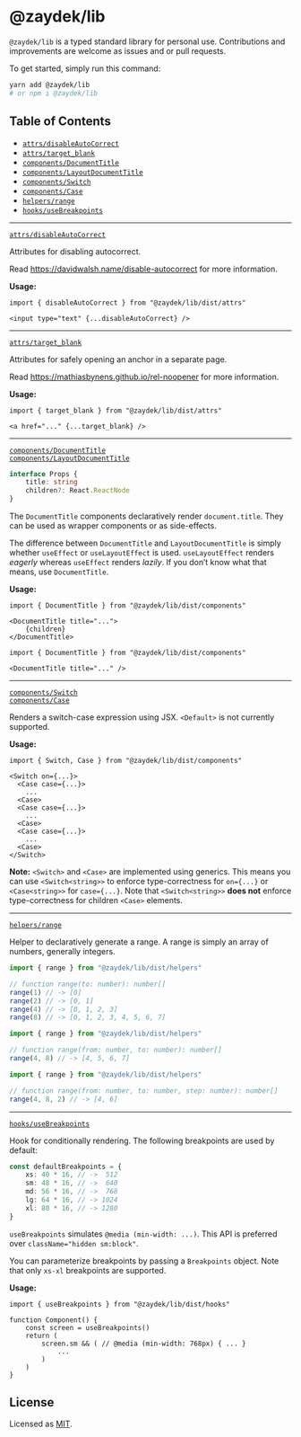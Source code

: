 # @zaydek/lib

`@zaydek/lib` is a typed standard library for personal use. Contributions and improvements are welcome as issues and or
pull requests.

To get started, simply run this command:

```bash
yarn add @zaydek/lib
# or npm i @zaydek/lib
```

## Table of Contents

- [`attrs/disableAutoCorrect`](#disableAutoCorrect)
- [`attrs/target_blank`](#target_blank)
- [`components/DocumentTitle`](#DocumentTitle)
- [`components/LayoutDocumentTitle`](#LayoutDocumentTitle)
- [`components/Switch`](#Switch)
- [`components/Case`](#Case)
- [`helpers/range`](#range)
- [`hooks/useBreakpoints`](#useBreakpoints)

---

<a id="disableAutoCorrect" href="#disableAutoCorrect">`attrs/disableAutoCorrect`</a><br>

Attributes for disabling autocorrect.

Read https://davidwalsh.name/disable-autocorrect for more information.

**Usage:**

<!-- prettier-ignore -->
```tsx
import { disableAutoCorrect } from "@zaydek/lib/dist/attrs"

<input type="text" {...disableAutoCorrect} />
```

---

<a id="target_blank" href="#target_blank">`attrs/target_blank`</a>

Attributes for safely opening an anchor in a separate page.

Read https://mathiasbynens.github.io/rel-noopener for more information.

**Usage:**

<!-- prettier-ignore -->
```tsx
import { target_blank } from "@zaydek/lib/dist/attrs"

<a href="..." {...target_blank} />
```

---

<a id="DocumentTitle" href="#DocumentTitle">`components/DocumentTitle`</a><br>
<a id="LayoutDocumentTitle" href="#LayoutDocumentTitle">`components/LayoutDocumentTitle`</a>

```ts
interface Props {
	title: string
	children?: React.ReactNode
}
```

The `DocumentTitle` components declaratively render `document.title`. They can be used as wrapper components or as
side-effects.

The difference between `DocumentTitle` and `LayoutDocumentTitle` is simply whether `useEffect` or `useLayoutEffect` is
used. `useLayoutEffect` renders _eagerly_ whereas `useEffect` renders _lazily_. If you don’t know what that means, use
`DocumentTitle`.

**Usage:**

<!-- prettier-ignore -->
```tsx
import { DocumentTitle } from "@zaydek/lib/dist/components"

<DocumentTitle title="...">
	{children}
</DocumentTitle>
```

<!-- prettier-ignore -->
```tsx
import { DocumentTitle } from "@zaydek/lib/dist/components"

<DocumentTitle title="..." />
```

---

<a id="Switch" href="#Switch">`components/Switch`</a><br> <a id="Case" href="#Case">`components/Case`</a><br>

Renders a switch-case expression using JSX. `<Default>` is not currently supported.

**Usage:**

```tsx
import { Switch, Case } from "@zaydek/lib/dist/components"

<Switch on={...}>
  <Case case={...}>
    ...
  <Case>
  <Case case={...}>
    ...
  <Case>
  <Case case={...}>
    ...
  <Case>
</Switch>
```

**Note:** `<Switch>` and `<Case>` are implemented using generics. This means you can use `<Switch<string>>` to enforce
type-correctness for `on={...}` or `<Case<string>>` for `case={...}`. Note that `<Switch<string>>` **does not** enforce
type-correctness for children `<Case>` elements.

---

<a id="range" href="#range">`helpers/range`</a><br>

Helper to declaratively generate a range. A range is simply an array of numbers, generally integers.

```ts
import { range } from "@zaydek/lib/dist/helpers"

// function range(to: number): number[]
range(1) // -> [0]
range(2) // -> [0, 1]
range(4) // -> [0, 1, 2, 3]
range(8) // -> [0, 1, 2, 3, 4, 5, 6, 7]
```

```ts
import { range } from "@zaydek/lib/dist/helpers"

// function range(from: number, to: number): number[]
range(4, 8) // -> [4, 5, 6, 7]
```

```ts
import { range } from "@zaydek/lib/dist/helpers"

// function range(from: number, to: number, step: number): number[]
range(4, 8, 2) // -> [4, 6]
```

---

<a id="useBreakpoints" href="#useBreakpoints">`hooks/useBreakpoints`</a><br>

Hook for conditionally rendering. The following breakpoints are used by default:

```ts
const defaultBreakpoints = {
	xs: 40 * 16, // ->  512
	sm: 48 * 16, // ->  640
	md: 56 * 16, // ->  768
	lg: 64 * 16, // -> 1024
	xl: 80 * 16, // -> 1280
}
```

`useBreakpoints` simulates `@media (min-width: ...)`. This API is preferred over `className="hidden sm:block"`.

You can parameterize breakpoints by passing a `Breakpoints` object. Note that only `xs-xl` breakpoints are supported.

**Usage:**

```tsx
import { useBreakpoints } from "@zaydek/lib/dist/hooks"

function Component() {
	const screen = useBreakpoints()
	return (
		screen.sm && ( // @media (min-width: 768px) { ... }
			...
		)
	)
}
```

## License

Licensed as [MIT](./LICENSE).
